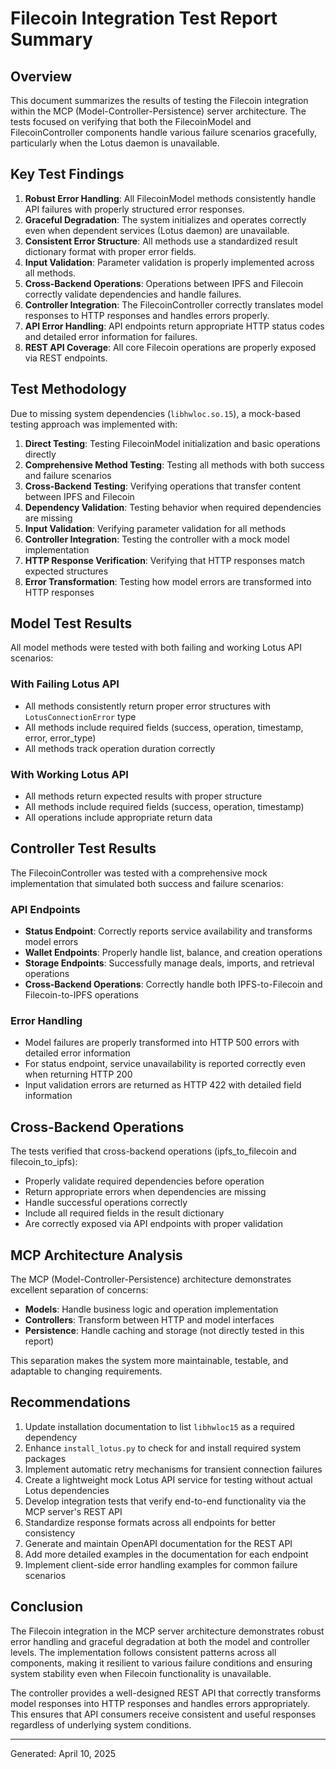 # Filecoin Integration Test Report Summary

## Overview

This document summarizes the results of testing the Filecoin integration within the MCP (Model-Controller-Persistence) server architecture. The tests focused on verifying that both the FilecoinModel and FilecoinController components handle various failure scenarios gracefully, particularly when the Lotus daemon is unavailable.

## Key Test Findings

1. **Robust Error Handling**: All FilecoinModel methods consistently handle API failures with properly structured error responses.
2. **Graceful Degradation**: The system initializes and operates correctly even when dependent services (Lotus daemon) are unavailable.
3. **Consistent Error Structure**: All methods use a standardized result dictionary format with proper error fields.
4. **Input Validation**: Parameter validation is properly implemented across all methods.
5. **Cross-Backend Operations**: Operations between IPFS and Filecoin correctly validate dependencies and handle failures.
6. **Controller Integration**: The FilecoinController correctly translates model responses to HTTP responses and handles errors properly.
7. **API Error Handling**: API endpoints return appropriate HTTP status codes and detailed error information for failures.
8. **REST API Coverage**: All core Filecoin operations are properly exposed via REST endpoints.

## Test Methodology

Due to missing system dependencies (`libhwloc.so.15`), a mock-based testing approach was implemented with:

1. **Direct Testing**: Testing FilecoinModel initialization and basic operations directly
2. **Comprehensive Method Testing**: Testing all methods with both success and failure scenarios
3. **Cross-Backend Testing**: Verifying operations that transfer content between IPFS and Filecoin
4. **Dependency Validation**: Testing behavior when required dependencies are missing
5. **Input Validation**: Verifying parameter validation for all methods
6. **Controller Integration**: Testing the controller with a mock model implementation
7. **HTTP Response Verification**: Verifying that HTTP responses match expected structures
8. **Error Transformation**: Testing how model errors are transformed into HTTP responses

## Model Test Results

All model methods were tested with both failing and working Lotus API scenarios:

### With Failing Lotus API
- All methods consistently return proper error structures with `LotusConnectionError` type
- All methods include required fields (success, operation, timestamp, error, error_type)
- All methods track operation duration correctly

### With Working Lotus API
- All methods return expected results with proper structure
- All methods include required fields (success, operation, timestamp)
- All operations include appropriate return data

## Controller Test Results

The FilecoinController was tested with a comprehensive mock implementation that simulated both success and failure scenarios:

### API Endpoints
- **Status Endpoint**: Correctly reports service availability and transforms model errors
- **Wallet Endpoints**: Properly handle list, balance, and creation operations
- **Storage Endpoints**: Successfully manage deals, imports, and retrieval operations
- **Cross-Backend Operations**: Correctly handle both IPFS-to-Filecoin and Filecoin-to-IPFS operations

### Error Handling
- Model failures are properly transformed into HTTP 500 errors with detailed error information
- For status endpoint, service unavailability is reported correctly even when returning HTTP 200
- Input validation errors are returned as HTTP 422 with detailed field information

## Cross-Backend Operations

The tests verified that cross-backend operations (ipfs_to_filecoin and filecoin_to_ipfs):
- Properly validate required dependencies before operation
- Return appropriate errors when dependencies are missing
- Handle successful operations correctly
- Include all required fields in the result dictionary
- Are correctly exposed via API endpoints with proper validation

## MCP Architecture Analysis

The MCP (Model-Controller-Persistence) architecture demonstrates excellent separation of concerns:

- **Models**: Handle business logic and operation implementation
- **Controllers**: Transform between HTTP and model interfaces
- **Persistence**: Handle caching and storage (not directly tested in this report)

This separation makes the system more maintainable, testable, and adaptable to changing requirements.

## Recommendations

1. Update installation documentation to list `libhwloc15` as a required dependency
2. Enhance `install_lotus.py` to check for and install required system packages
3. Implement automatic retry mechanisms for transient connection failures
4. Create a lightweight mock Lotus API service for testing without actual Lotus dependencies
5. Develop integration tests that verify end-to-end functionality via the MCP server's REST API
6. Standardize response formats across all endpoints for better consistency
7. Generate and maintain OpenAPI documentation for the REST API
8. Add more detailed examples in the documentation for each endpoint
9. Implement client-side error handling examples for common failure scenarios

## Conclusion

The Filecoin integration in the MCP server architecture demonstrates robust error handling and graceful degradation at both the model and controller levels. The implementation follows consistent patterns across all components, making it resilient to various failure conditions and ensuring system stability even when Filecoin functionality is unavailable.

The controller provides a well-designed REST API that correctly transforms model responses into HTTP responses and handles errors appropriately. This ensures that API consumers receive consistent and useful responses regardless of underlying system conditions.

---

Generated: April 10, 2025
